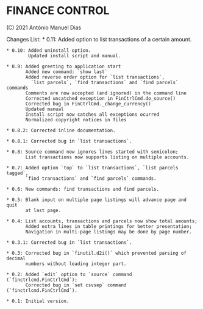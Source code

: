 FINANCE CONTROL
===============

(C) 2021 António Manuel Dias

Changes List:
    * 0.11: Added option to list transactions of a certain amount.

    * 0.10: Added uninstall option.
            Updated install script and manual.

    * 0.9: Added greeting to application start
           Added new command: `show last`
           Added reverse order option for `list transactions`,
             `list parcels`, `find transactions` and `find parcels` commands
           Comments are now accepted (and ignored) in the command line
           Corrected uncatched exception in FinCtrlCmd.do_source()
           Corrected bug in FinCtrlCmd._change_currency()
           Updated manual
           Install script now catches all exceptions ocurred
           Normalized copyright notices in files

    * 0.8.2: Corrected inline documentation.

    * 0.8.1: Corrected bug in `list transactions`.

    * 0.8: Source command now ignores lines started with semicolon;
           List transactions now supports listing on multiple accounts.

    * 0.7: Added option `top` to `list transactions`, `list parcels tagged`,
           `find transactions` and `find parcels` commands.

    * 0.6: New commands: find transactions and find parcels.

    * 0.5: Blank input on multiple page listings will advance page and quit
           at last page.

    * 0.4: List accounts, transactions and parcels now show total amounts;
           Added extra lines in table printings for better presentation;
           Navigation in multi-page listings may be done by page number.

    * 0.3.1: Corrected bug in `list transactions`.

    * 0.3: Corrected bug in `finutil.d2i()` which prevented parsing of decimal
           numbers without leading integer part.

    * 0.2: Added `edit` option to `source` command (`finctrlcmd.FinCtrlCmd`);
           Corrected bug in `set csvsep` command (`finctrlcmd.FinCtrlCmd`).

    * 0.1: Initial version.
